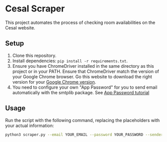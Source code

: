# Cesal Scraper

This project automates the process of checking room availabilities on the Cesal website.

## Setup

1. Clone this repository.
2. Install dependencies: `pip install -r requirements.txt`.
3. Ensure you have ChromeDriver installed in the same directory as this project or in your PATH. Ensure that ChromeDriver match the version of your Google Chrome browser. Go this website to download the right version for your [Google Chrome version](https://chromedriver.chromium.org/downloads).
4. You need to configure your own "App Password" for you to send email automatically with the smtplib package. See [App Password tutorial](https://support.google.com/accounts/answer/185833?hl=fr)

## Usage

Run the script with the following command, replacing the placeholders with your actual information:

```bash
python3 scraper.py --email YOUR_EMAIL --password YOUR_PASSWORD --sender_email YOUR_SENDER_EMAIL --sender_password YOUR_SENDER_PASSWORD --recipient_email YOUR_RECIPIENT_EMAIL --time_frequency 'daily'
```
